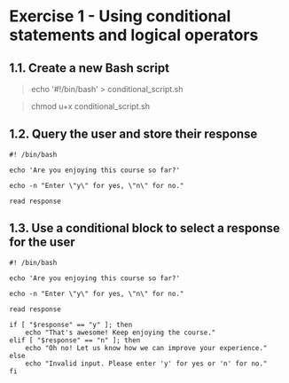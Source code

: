 # Exercise 1 - Using conditional statements and logical operators

## 1.1. Create a new Bash script

> echo '#!/bin/bash' > conditional_script.sh

> chmod u+x conditional_script.sh

## 1.2. Query the user and store their response

```shell
#! /bin/bash

echo 'Are you enjoying this course so far?'

echo -n "Enter \"y\" for yes, \"n\" for no."

read response
```

## 1.3. Use a conditional block to select a response for the user

```shell
#! /bin/bash

echo 'Are you enjoying this course so far?'

echo -n "Enter \"y\" for yes, \"n\" for no."

read response

if [ "$response" == "y" ]; then
    echo "That's awesome! Keep enjoying the course."
elif [ "$response" == "n" ]; then
    echo "Oh no! Let us know how we can improve your experience."
else
    echo "Invalid input. Please enter 'y' for yes or 'n' for no."
fi
```
